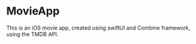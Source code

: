 # MovieApp
This is an iOS movie app, created using swiftUI and Combine framework, using the TMDB API.

